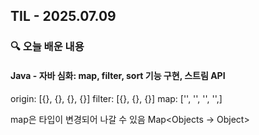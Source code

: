 ## TIL - 2025.07.09

### 🔍 오늘 배운 내용

#### Java - 자바 심화: map, filter, sort 기능 구현, 스트림 API

origin: [{}, {}, {}, {}]
filter: [{}, {}, {}]
map: ['', '', '', '',]

map은 타입이 변경되어 나갈 수 있음
Map<Objects -> Object>